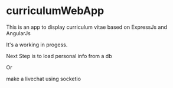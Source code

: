 curriculumWebApp
================

This is an app to display curriculum vitae based on ExpressJs and AngularJs

It's a working in progess.

Next Step is to load personal info from a db

Or

make a livechat using socketio
